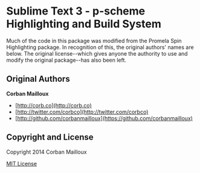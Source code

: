 # Sublime Text 3 - p-scheme Highlighting and Build System

Much of the code in this package was modified from the Promela Spin Highlighting package.  In recognition of this, the original authors' names are below.  The original license--which gives anyone the authority to use and modify the original package--has also been left.

## Original Authors

**Corban Mailloux**

+ [http://corb.co](http://corb.co)
+ [http://twitter.com/corbco](http://twitter.com/corbco)
+ [http://github.com/corbanmailloux](https://github.com/corbanmailloux)


## Copyright and License
Copyright 2014 Corban Mailloux

[MIT License](LICENSE-MIT)
